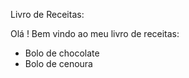 Livro de Receitas:



Olá ! Bem vindo ao meu livro de receitas:

- Bolo de chocolate
- Bolo de cenoura

